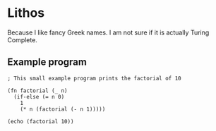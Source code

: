 # Lithos
Because I like fancy Greek names.
I am not sure if it is actually Turing Complete.

## Example program
```
; This small example program prints the factorial of 10

(fn factorial (_ n)
  (if-else (= n 0)
	1
    (* n (factorial (- n 1)))))

(echo (factorial 10))

```
